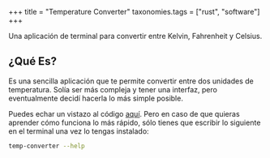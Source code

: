 +++
title = "Temperature Converter"
taxonomies.tags = ["rust", "software"]
+++

Una aplicación de terminal para convertir entre Kelvin, Fahrenheit y Celsius.

<!-- more -->

## ¿Qué Es?

Es una sencilla aplicación que te permite convertir entre dos unidades de temperatura. Solía ser más compleja y tener una interfaz, pero eventualmente decidí hacerla lo más simple posible.

Puedes echar un vistazo al código [aquí](https://github.com/DavoReds/temp-converter). Pero en caso de que quieras aprender cómo funciona lo más rápido, sólo tienes que escribir lo siguiente en el terminal una vez lo tengas instalado:

```bash
temp-converter --help
```
